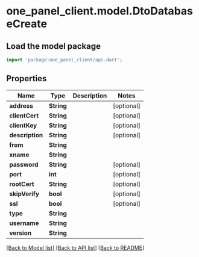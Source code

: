# one_panel_client.model.DtoDatabaseCreate

## Load the model package
```dart
import 'package:one_panel_client/api.dart';
```

## Properties
Name | Type | Description | Notes
------------ | ------------- | ------------- | -------------
**address** | **String** |  | [optional] 
**clientCert** | **String** |  | [optional] 
**clientKey** | **String** |  | [optional] 
**description** | **String** |  | [optional] 
**from** | **String** |  | 
**xname** | **String** |  | 
**password** | **String** |  | [optional] 
**port** | **int** |  | [optional] 
**rootCert** | **String** |  | [optional] 
**skipVerify** | **bool** |  | [optional] 
**ssl** | **bool** |  | [optional] 
**type** | **String** |  | 
**username** | **String** |  | 
**version** | **String** |  | 

[[Back to Model list]](../README.md#documentation-for-models) [[Back to API list]](../README.md#documentation-for-api-endpoints) [[Back to README]](../README.md)


